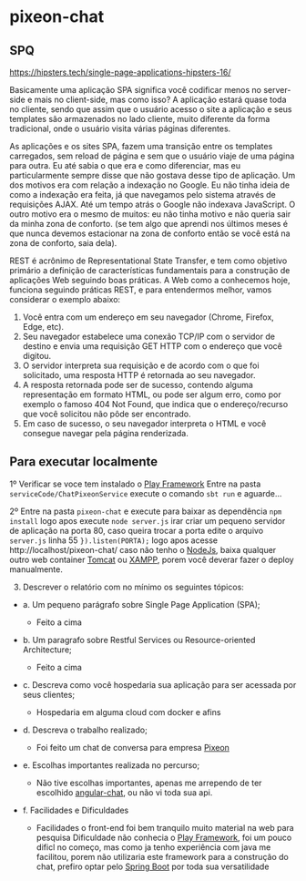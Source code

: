 # pixeon-chat

## SPQ

https://hipsters.tech/single-page-applications-hipsters-16/

Basicamente uma aplicação SPA significa você codificar menos no server-side e mais no client-side, 
mas como isso? A aplicação estará quase toda no cliente, sendo que assim que o usuário acesso o site a aplicação e seus templates são armazenados no lado cliente, 
muito diferente da forma tradicional, onde o usuário visita várias páginas diferentes.

As aplicações e os sites SPA, fazem uma transição entre os templates carregados, 
sem reload de página e sem que o usuário viaje de uma página para outra. Eu até sabia o que era e como diferenciar, 
mas eu particularmente sempre disse que não gostava desse tipo de aplicação. Um dos motivos era com relação a indexação no Google. 
Eu não tinha ideia de como a indexação era feita, já que  navegamos pelo sistema através de requisições AJAX. Até um tempo atrás o Google não indexava JavaScript. 
O outro motivo era o mesmo de muitos: eu não tinha motivo e não queria sair da minha zona de conforto. 
(se tem algo que aprendi nos últimos meses é que nunca devemos estacionar na zona de conforto então se você está na zona de conforto, saia dela).

REST é acrônimo de Representational State Transfer, e tem como objetivo primário a definição de características fundamentais para a construção de aplicações Web seguindo boas práticas.
A Web como a conhecemos hoje, funciona seguindo práticas REST, e para entendermos melhor, vamos considerar o exemplo abaixo:
1. Você entra com um endereço em seu navegador (Chrome, Firefox, Edge, etc).
2. Seu navegador estabelece uma conexão TCP/IP com o servidor de destino e envia uma requisição GET HTTP com o endereço que você digitou.
3. O servidor interpreta sua requisição e de acordo com o que foi solicitado, uma resposta HTTP é retornada ao seu navegador.
4. A resposta retornada pode ser de sucesso, contendo alguma representação em formato HTML, ou pode ser algum erro, como por exemplo o famoso 404 Not Found, que indica que o endereço/recurso que você solicitou não pôde ser encontrado.
5. Em caso de sucesso, o seu navegador interpreta o HTML e você consegue navegar pela página renderizada.

## Para executar localmente
1º Verificar se voce tem instalado o [Play Framework](https://www.playframework.com/)
    Entre na pasta ```serviceCode/ChatPixeonService``` execute o comando ```sbt run``` e aguarde...
    
2º Entre na pasta ```pixeon-chat``` e execute para baixar as dependência ```npm install``` logo apos execute ```node server.js```
irar criar um pequeno servidor de aplicação na porta 80, caso queira trocar a porta edite o arquivo ```server.js``` linha 55 
```}).listen(PORTA);```
logo apos acesse http://localhost/pixeon-chat/
caso não tenho o [NodeJs](https://nodejs.org/en/), baixa qualquer outro web container [Tomcat](https://tomcat.apache.org/download-80.cgi) ou [XAMPP](https://www.apachefriends.org/pt_br/index.html), porem você deverar fazer o deploy manualmente.

3. Descrever o relatório com no mínimo os seguintes tópicos:

* a. Um pequeno parágrafo sobre Single Page Application (SPA); 
   * Feito a cima
* b. Um paragrafo sobre Restful Services ou Resource-oriented Architecture;
   * Feito a cima
* c. Descreva como você hospedaria sua aplicação para ser acessada por seus
clientes;
   * Hospedaria em alguma cloud com docker e afins
    
* d. Descreva o trabalho realizado;
  *  Foi feito um chat de conversa para empresa [Pixeon](http://pixeon.com.br/)
* e. Escolhas importantes realizada no percurso;
   * Não tive escolhas importantes, apenas me arrependo de ter escolhido [angular-chat](https://github.com/stephenlb/angularjs-chat),
       ou não vi toda sua api.
       
* f. Facilidades e Dificuldades
  * Facilidades o front-end foi bem tranquilo muito material na web para pesquisa
       Dificuldade não conhecia o [Play Framework](https://www.playframework.com/), foi um pouco dificl no começo, mas como ja tenho
       experiência com java me facilitou, porem não utilizaria este framework para a construção do chat, prefiro optar pelo 
       [Spring Boot](https://projects.spring.io/spring-boot/) por toda sua versatilidade
